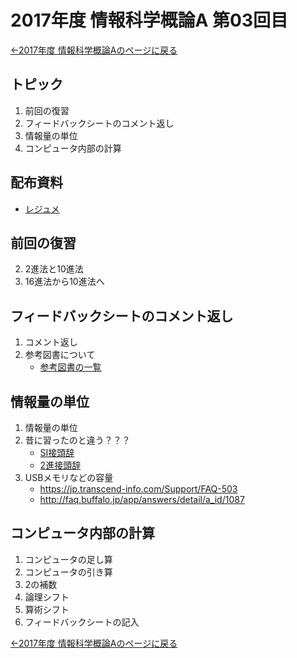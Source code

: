 #  2017年度 情報科学概論A 第03回目

[←2017年度 情報科学概論Aのページに戻る](../2017iisA.md)

## トピック

1. 前回の復習
2. フィードバックシートのコメント返し
3. 情報量の単位
4. コンピュータ内部の計算

## 配布資料

- [レジュメ](03/03resume.pdf)

## 前回の復習

2. 2進法と10進法
3. 16進法から10進法へ

## フィードバックシートのコメント返し

1. コメント返し
2. 参考図書について
	- [参考図書の一覧](references.md)

## 情報量の単位

1. 情報量の単位
2. 昔に習ったのと違う？？？
	- [SI接頭辞](https://ja.wikipedia.org/wiki/SI%E6%8E%A5%E9%A0%AD%E8%BE%9E)
	- [2進接頭辞](https://ja.wikipedia.org/wiki/2%E9%80%B2%E6%8E%A5%E9%A0%AD%E8%BE%9E)
3. USBメモリなどの容量
	- https://jp.transcend-info.com/Support/FAQ-503
	- http://faq.buffalo.jp/app/answers/detail/a_id/1087

## コンピュータ内部の計算

1. コンピュータの足し算
2. コンピュータの引き算
3. 2の補数
4. 論理シフト
5. 算術シフト
6. フィードバックシートの記入

[←2017年度 情報科学概論Aのページに戻る](../2017iisA.md)